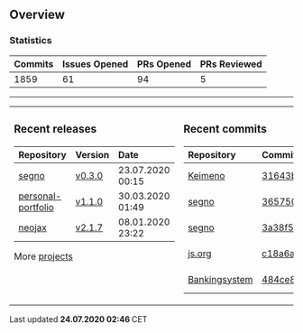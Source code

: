 ## Overview

### Statistics

<!-- statistics starts -->
| Commits | Issues Opened | PRs Opened | PRs Reviewed |
| :- | :- | :- | :- |
| 1859 | 61 | 94 | 5 |
<!-- statistics ends -->

---

<table><tr><td valign="top">

### Recent releases

<!-- recent_releases starts -->
| Repository | Version | Date |
| :- | :- | :- |
| [segno](https://github.com/Keimeno/segno) | [v0.3.0](https://github.com/Keimeno/segno/releases/tag/v0.3.0) | 23.07.2020 00:15 |
| [personal-portfolio](https://github.com/Keimeno/personal-portfolio) | [v1.1.0](https://github.com/Keimeno/personal-portfolio/releases/tag/v1.1.0) | 30.03.2020 01:49 |
| [neojax](https://github.com/Keimeno/neojax) | [v2.1.7](https://github.com/Keimeno/neojax/releases/tag/v2.1.7) | 08.01.2020 23:22 |
<!-- recent_releases ends -->

More [projects](https://github.com/Keimeno?tab=repositories)

</td><td valign="top">

### Recent commits

<!-- recent_commits starts -->
| Repository | Commit | Date |
| :- | :- | :- |      
| [Keimeno](https://github.com/Keimeno/Keimeno) | [31643b0](https://github.com/Keimeno/Keimeno/commit/31643b064df739b28497bc02a967615b3c3ef5c6) | 23.07.2020 22:06 |
| [segno](https://github.com/Keimeno/segno) | [365750b](https://github.com/Keimeno/segno/commit/365750b699491e7c0389682b94b70bcfcabb0b82) | 23.07.2020 22:02 |
| [segno](https://github.com/Keimeno/segno) | [3a38f5f](https://github.com/Keimeno/segno/commit/3a38f5f7415d1cfbf43bb7114bb8b2b3a4f24b24) | 23.07.2020 22:00 |
| [js.org](https://github.com/js-org/js.org) | [c18a6a1](https://github.com/js-org/js.org/commit/c18a6a16a023ac9574602cccb792ce6d7e99fea9) | 23.07.2020 16:34 |
| [Bankingsystem](https://github.com/WHG-Students/Bankingsystem) | [484ce82](https://github.com/WHG-Students/Bankingsystem/commit/484ce82b67b574b843f5faa704a1147219c19edc) | 20.07.2020 20:46 |
<!-- recent_commits ends -->

</td></tr></table>

<p>
Last updated 
<b>
<!-- last_updated starts -->
24.07.2020 02:46
<!-- last_updated ends -->
</b>
CET
</p>
